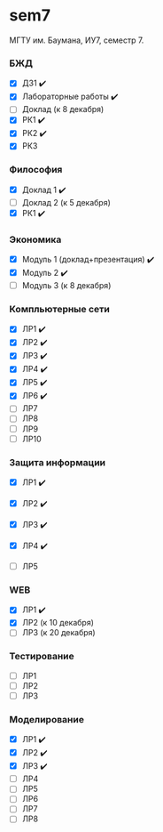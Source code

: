 # sem7
МГТУ им. Баумана, ИУ7, семестр 7.

### БЖД 
 - [x] ДЗ1 :heavy_check_mark:
 - [x] Лабораторные работы :heavy_check_mark:
 - [ ] Доклад (к 8 декабря)
 - [x] РК1 :heavy_check_mark:
 - [x] РК2 :heavy_check_mark:
 - [x] РК3

### Философия
 - [x] Доклад 1 :heavy_check_mark:
 - [ ] Доклад 2 (к 5 декабря)
 - [x] РК1 :heavy_check_mark:

### Экономика 
 - [x] Модуль 1 (доклад+презентация) :heavy_check_mark:
 - [x] Модуль 2 :heavy_check_mark:
 - [ ] Модуль 3 (к 8 декабря)

### Компльютерные сети
 - [x] ЛР1 :heavy_check_mark: 
 - [x] ЛР2 :heavy_check_mark: 
 - [x] ЛР3 :heavy_check_mark:
 - [x] ЛР4 :heavy_check_mark:
 - [x] ЛР5 :heavy_check_mark:
 - [x] ЛР6 :heavy_check_mark:
 - [ ] ЛР7
 - [ ] ЛР8
 - [ ] ЛР9
 - [ ] ЛР10

### Защита информации
 - [x] ЛР1 :heavy_check_mark:
 - [x] ЛР2 :heavy_check_mark:
 - [x] ЛР3 :heavy_check_mark:
 - [x] ЛР4 :heavy_check_mark:
 - [ ] ЛР5


### WEB 
 - [x] ЛР1 :heavy_check_mark: 
 - [x] ЛР2 (к 10 декабря)
 - [ ] ЛР3 (к 20 декабря)

### Тестирование 
 - [ ] ЛР1 
 - [ ] ЛР2
 - [ ] ЛР3 

### Моделирование
 - [x] ЛР1 :heavy_check_mark: 
 - [x] ЛР2 :heavy_check_mark: 
 - [x] ЛР3 :heavy_check_mark: 
 - [ ] ЛР4
 - [ ] ЛР5
 - [ ] ЛР6
 - [ ] ЛР7
 - [ ] ЛР8
